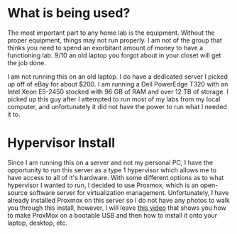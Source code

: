  # What is being used? 
The most important part to any home lab is the equipment. Without the proper equipment, things may not run properly. I am not of the group that thinks you need to spend an exorbitant amount of money to have a functioning lab. 9/10 an old laptop you forgot about in your closet will get the job done. 

I am not running this on an old laptop. I do have a dedicated server I picked up off of eBay for about $200. I am running a Dell PowerEdge T320 with an Intel Xeon E5-2450 stocked with 96 GB of RAM and over 12 TB of storage. I picked up this guy after I attempted to run most of my labs from my local computer, and unfortunately it did not have the power to run what I needed it to. 

# Hypervisor Install
Since I am running this on a server and not my personal PC, I have the opportunity to run this server as a type 1 hypervisor which allows me to have access to all of it's hardware. With some different options as to what hypervisor I wanted to run, I decided to use Proxmox, which is an open-source software server for virtualization management. Unfortunately, I have already installed Proxmox on this server so I do not have any photos to walk you through this install, however, I will leave [this video](https://www.youtube.com/watch?v=6NfZ1R6jrXQ) that shows you how to make ProxMox on a bootable USB and then how to install it onto your laptop, desktop, etc. 
